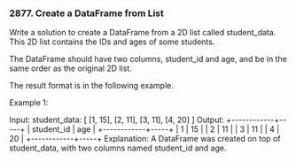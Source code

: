 ### 2877. Create a DataFrame from List
Write a solution to create a DataFrame from a 2D list called student_data. This 2D list contains the IDs and ages of some students.

The DataFrame should have two columns, student_id and age, and be in the same order as the original 2D list.

The result format is in the following example.

 

Example 1:

Input:
student_data:
[
  [1, 15],
  [2, 11],
  [3, 11],
  [4, 20]
]
Output:
+------------+-----+
| student_id | age |
+------------+-----+
| 1          | 15  |
| 2          | 11  |
| 3          | 11  |
| 4          | 20  |
+------------+-----+
Explanation:
A DataFrame was created on top of student_data, with two columns named student_id and age.